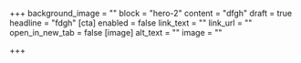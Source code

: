 +++
background_image = ""
block = "hero-2"
content = "dfgh"
draft = true
headline = "fdgh"
[cta]
enabled = false
link_text = ""
link_url = ""
open_in_new_tab = false
[image]
alt_text = ""
image = ""

+++
